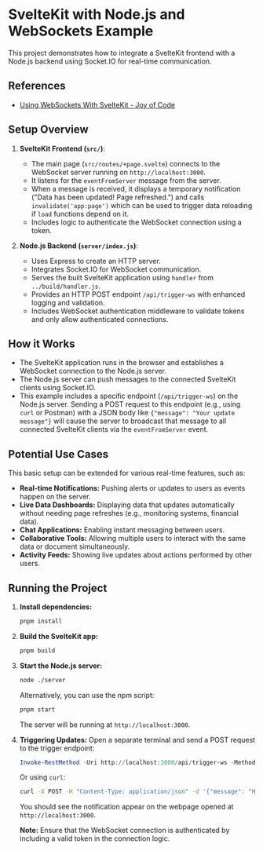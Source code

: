 # SvelteKit with Node.js and WebSockets Example

This project demonstrates how to integrate a SvelteKit frontend with a Node.js backend using Socket.IO for real-time communication.

## References

- [Using WebSockets With SvelteKit - Joy of Code](https://joyofcode.xyz/using-websockets-with-sveltekit)

## Setup Overview

1.  **SvelteKit Frontend (`src/`)**:
    *   The main page (`src/routes/+page.svelte`) connects to the WebSocket server running on `http://localhost:3000`.
    *   It listens for the `eventFromServer` message from the server.
    *   When a message is received, it displays a temporary notification ("Data has been updated! Page refreshed.") and calls `invalidate('app:page')` which can be used to trigger data reloading if `load` functions depend on it.
    *   Includes logic to authenticate the WebSocket connection using a token.

2.  **Node.js Backend (`server/index.js`)**:
    *   Uses Express to create an HTTP server.
    *   Integrates Socket.IO for WebSocket communication.
    *   Serves the built SvelteKit application using `handler` from `../build/handler.js`.
    *   Provides an HTTP POST endpoint `/api/trigger-ws` with enhanced logging and validation.
    *   Includes WebSocket authentication middleware to validate tokens and only allow authenticated connections.

## How it Works

*   The SvelteKit application runs in the browser and establishes a WebSocket connection to the Node.js server.
*   The Node.js server can push messages to the connected SvelteKit clients using Socket.IO.
*   This example includes a specific endpoint (`/api/trigger-ws`) on the Node.js server. Sending a POST request to this endpoint (e.g., using `curl` or Postman) with a JSON body like `{"message": "Your update message"}` will cause the server to broadcast that message to all connected SvelteKit clients via the `eventFromServer` event.

## Potential Use Cases

This basic setup can be extended for various real-time features, such as:

*   **Real-time Notifications:** Pushing alerts or updates to users as events happen on the server.
*   **Live Data Dashboards:** Displaying data that updates automatically without needing page refreshes (e.g., monitoring systems, financial data).
*   **Chat Applications:** Enabling instant messaging between users.
*   **Collaborative Tools:** Allowing multiple users to interact with the same data or document simultaneously.
*   **Activity Feeds:** Showing live updates about actions performed by other users.

## Running the Project

1.  **Install dependencies:**
    ```bash
    pnpm install
    ```
2.  **Build the SvelteKit app:**
    ```bash
    pnpm build
    ```
3.  **Start the Node.js server:**
    ```bash
    node ./server
    ```
    Alternatively, you can use the npm script:
    ```bash
    pnpm start
    ```
    The server will be running at `http://localhost:3000`.

4.  **Triggering Updates:**
    Open a separate terminal and send a POST request to the trigger endpoint:
    ```powershell
    Invoke-RestMethod -Uri http://localhost:3000/api/trigger-ws -Method Post -ContentType 'application/json' -Body '{"message": "Hello from server!"}'
    ```
    Or using `curl`:
    ```bash
    curl -X POST -H "Content-Type: application/json" -d '{"message": "Hello from server!"}' http://localhost:3000/api/trigger-ws
    ```
    You should see the notification appear on the webpage opened at `http://localhost:3000`.

    **Note:** Ensure that the WebSocket connection is authenticated by including a valid token in the connection logic.
